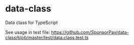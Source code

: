 # data-class
Data class for TypeScript

See usage in test file: https://github.com/SponsorPay/data-class/blob/master/test/data.class.test.ts
